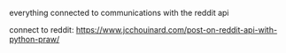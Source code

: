 everything connected to communications with the reddit api 

connect to reddit: https://www.jcchouinard.com/post-on-reddit-api-with-python-praw/
